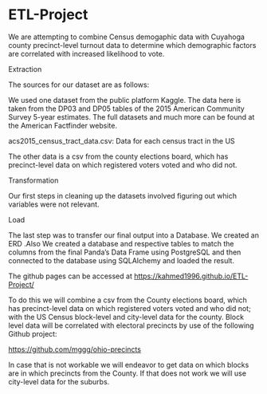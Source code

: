 # ETL-Project

We are attempting to combine Census demogaphic data with Cuyahoga county precinct-level turnout data to determine which demographic factors are correlated with increased likelihood to vote.


Extraction

The sources for our dataset are as follows:

We used one dataset from the public platform Kaggle. The data here is taken from the DP03 and DP05 tables of the 2015 American Community Survey 5-year estimates. The full datasets and much more can be found at the American Factfinder website.

acs2015_census_tract_data.csv: Data for each census tract in the US

The other data is a csv from the county elections board, which has precinct-level data on which registered voters voted and who did not.


Transformation

Our first steps in cleaning up the datasets involved figuring out which variables were not relevant.

Load

The last step was to transfer our final output into a Database. We created an ERD .Also We created a database and respective tables to match the columns from the final Panda’s Data Frame using PostgreSQL and then connected to the database using SQLAlchemy and loaded the result.

The github pages can be accessed at https://kahmed1996.github.io/ETL-Project/



To do this we will combine a csv from the County elections board, which has precinct-level data on which registered voters voted and who did not; with the US Census block-level and city-level data for the county. Block level data will be correlated with electoral precincts by use of the following Github project:

https://github.com/mggg/ohio-precincts

In case that is not workable we will endeavor to get data on which blocks are in which precincts from the County. If that does not work we will use city-level data for the suburbs.

